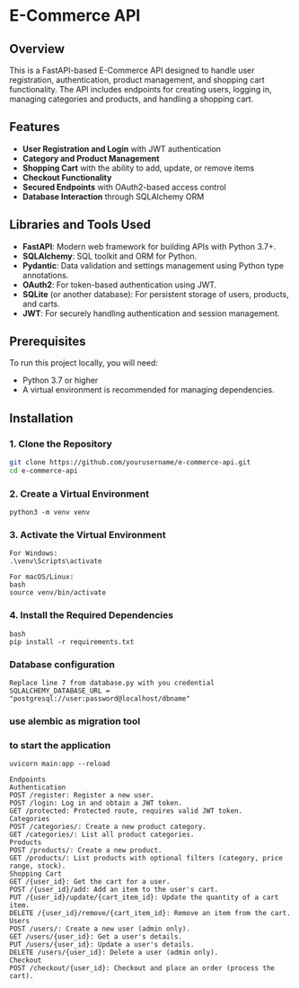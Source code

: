 # E-Commerce API

## Overview

This is a FastAPI-based E-Commerce API designed to handle user registration, authentication, product management, and shopping cart functionality. The API includes endpoints for creating users, logging in, managing categories and products, and handling a shopping cart.

## Features

- **User Registration and Login** with JWT authentication
- **Category and Product Management**
- **Shopping Cart** with the ability to add, update, or remove items
- **Checkout Functionality**
- **Secured Endpoints** with OAuth2-based access control
- **Database Interaction** through SQLAlchemy ORM

## Libraries and Tools Used

- **FastAPI**: Modern web framework for building APIs with Python 3.7+.
- **SQLAlchemy**: SQL toolkit and ORM for Python.
- **Pydantic**: Data validation and settings management using Python type annotations.
- **OAuth2**: For token-based authentication using JWT.
- **SQLite** (or another database): For persistent storage of users, products, and carts.
- **JWT**: For securely handling authentication and session management.

## Prerequisites

To run this project locally, you will need:

- Python 3.7 or higher
- A virtual environment is recommended for managing dependencies.

## Installation

### 1. Clone the Repository

```bash
git clone https://github.com/yourusername/e-commerce-api.git
cd e-commerce-api
 ```

### 2. Create a Virtual Environment
```
python3 -m venv venv
```
### 3. Activate the Virtual Environment
```
For Windows:
.\venv\Scripts\activate
```
```
For macOS/Linux:
bash
source venv/bin/activate
```

### 4. Install the Required Dependencies
```
bash
pip install -r requirements.txt
```
### Database configuration 
```
Replace line 7 from database.py with you credential
SQLALCHEMY_DATABASE_URL = "postgresql://user:password@localhost/dbname"
```
### use alembic as migration tool 

### to start the application 
```
uvicorn main:app --reload
```


```
Endpoints
Authentication
POST /register: Register a new user.
POST /login: Log in and obtain a JWT token.
GET /protected: Protected route, requires valid JWT token.
Categories
POST /categories/: Create a new product category.
GET /categories/: List all product categories.
Products
POST /products/: Create a new product.
GET /products/: List products with optional filters (category, price range, stock).
Shopping Cart
GET /{user_id}: Get the cart for a user.
POST /{user_id}/add: Add an item to the user's cart.
PUT /{user_id}/update/{cart_item_id}: Update the quantity of a cart item.
DELETE /{user_id}/remove/{cart_item_id}: Remove an item from the cart.
Users
POST /users/: Create a new user (admin only).
GET /users/{user_id}: Get a user's details.
PUT /users/{user_id}: Update a user's details.
DELETE /users/{user_id}: Delete a user (admin only).
Checkout
POST /checkout/{user_id}: Checkout and place an order (process the cart).
```

